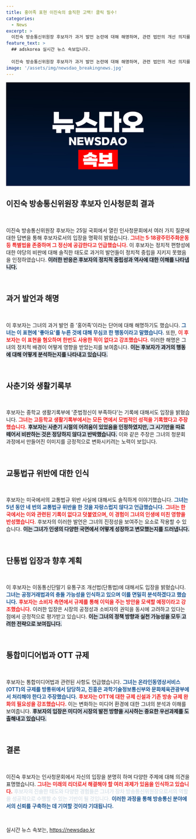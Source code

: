 ```yaml
---
title: 홍어족 표현 이진숙의 솔직한 고백! 클릭 필수!
categories:
  - News
excerpt: >
  이진숙 방송통신위원장 후보자가 과거 발언 논란에 대해 해명하며, 관련 법안의 개선 의지를 드러냈습니다. 공정거래법과 통합미디어법의 중요성을 강조하며, 소비자 혜택을 우선시하겠다는 입장을 밝혔습니다.
feature_text: >
  ## adskorea 실시간 뉴스 속보입니다.

  이진숙 방송통신위원장 후보자가 과거 발언 논란에 대해 해명하며, 관련 법안의 개선 의지를 드러냈습니다. 공정거래법과 통합미디어법의 중요성을 강조하며, 소비자 혜택을 우선시하겠다는 입장을 밝혔습니다.
image: '/assets/img/newsdao_breakingnews.jpg'
---
```


<p><img src="/assets/img/newsdao_breakingnews.jpg" alt="adskorea 속보" /></p>

<h2 data-ke-size="size26">이진숙 방송통신위원장 후보자 인사청문회 결과</h2>

<p data-ke-size="size16">&nbsp;</p>

<p>이진숙 방송통신위원장 후보자는 25일 국회에서 열린 인사청문회에서 여러 가지 질문에 대한 답변을 통해 후보자로서의 입장을 명확히 밝혔습니다. <b><span style="color: #ee2323;">그녀는 5·18광주민주화운동 등 특별법을 존중하며 그 정신에 공감한다고 언급했습니다.</span></b> 이 후보자는 정치적 편향성에 대한 야당의 비판에 대해 솔직한 태도로 과거의 발언들이 정치적 중립을 지키지 못했음을 인정하였습니다. <b><span style="background-color: #21538527;">이러한 반응은 후보자의 정치적 중립성과 역사에 대한 이해를 나타냅니다.</span></b> </p>

<p><br></p>

<h2 data-ke-size="size26">과거 발언과 해명</h2>

<p data-ke-size="size16">&nbsp;</p>

<p>이 후보자는 그녀의 과거 발언 중 '홍어족'이라는 단어에 대해 해명하기도 했습니다. <b><span style="color: #1a5490;">그녀는 이 표현에 '좋아요'를 누른 것에 대해 무심코 한 행동이라고 말했습니다.</span></b> 또한, <b><span style="color: #ee2323;">이 후보자는 이 표현을 혐오하며 한번도 사용한 적이 없다고 강조했습니다.</span></b> 이러한 해명은 그녀의 정치적 배경이 어떻게 영향을 받았는지를 보여줍니다. <b><span style="background-color: #21538527;">이는 후보자가 과거의 행동에 대해 어떻게 분석하는지를 나타내고 있습니다.</span></b></p>

<p><br></p>

<h2 data-ke-size="size26">사춘기와 생활기록부</h2>

<p data-ke-size="size16">&nbsp;</p>

<p>후보자는 중학교 생활기록부에 '준법정신이 부족하다'는 기록에 대해서도 입장을 밝혔습니다. <b><span style="color: #ee2323;">그녀는 고등학교 생활기록부에서는 모든 면에서 모범적인 성적을 기록했다고 주장했습니다.</span></b> <b><span style="background-color: #21538527;">후보자는 사춘기 시절의 어려움이 있었음을 인정하였지만, 그 시기만을 따로 떼어서 비판하는 것은 정당하지 않다고 반박했습니다.</span></b> 이와 같은 주장은 그녀의 청문회 과정에서 만들어진 이미지를 긍정적으로 변화시키려는 노력이 보입니다.</p>

<p><br></p>

<h2 data-ke-size="size26">교통법규 위반에 대한 인식</h2>

<p data-ke-size="size16">&nbsp;</p>

<p>후보자는 미국에서의 교통법규 위반 사실에 대해서도 솔직하게 이야기했습니다. <b><span style="color: #1a5490;">그녀는 5년 동안 네 번의 교통법규 위반을 한 것을 자랑스럽지 않다고 언급했습니다.</span></b> <b><span style="color: #ee2323;">그녀는 한국에서는 이와 관련된 기록이 없다고 덧붙였으며, 이 경험이 그녀의 인생에 미친 영향을 반성했습니다.</span></b> 후보자의 이러한 발언은 그녀의 진정성을 보여주는 요소로 작용할 수 있습니다. <b><span style="background-color: #21538527;">이는 그녀가 인생의 다양한 국면에서 어떻게 성장하고 변모했는지를 드러냅니다.</span></b></p>

<p><br></p>

<h2 data-ke-size="size26">단통법 입장과 향후 계획</h2>

<p data-ke-size="size16">&nbsp;</p>

<p>이 후보자는 이동통신단말기 유통구조 개선법(단통법)에 대해서도 입장을 밝혔습니다. <b><span style="color: #1a5490;">그녀는 공정거래법과의 충돌 가능성을 인식하고 있으며 이를 면밀히 분석하겠다고 했습니다.</span></b> <b><span style="color: #ee2323;">후보자는 소비자 측면에서 규제를 통해 이익을 주는 방안을 모색할 예정이라고 강조했습니다.</span></b> 이러한 입장은 시장의 공정성과 소비자의 권익을 동시에 고려하고 있다는 점에서 긍정적으로 평가받고 있습니다. <b><span style="background-color: #21538527;">이는 그녀의 정책 방향과 실천 가능성을 모두 고려한 전략으로 보여집니다.</span></b></p>

<p><br></p>

<h2 data-ke-size="size26">통합미디어법과 OTT 규제</h2>

<p data-ke-size="size16">&nbsp;</p>

<p>후보자는 통합미디어법과 관련된 사항도 언급했습니다. <b><span style="color: #1a5490;">그녀는 온라인동영상서비스(OTT)의 규제를 방통위에서 담당하고, 진흥은 과학기술정보통신부와 문화체육관광부에서 처리해야 한다고 주장했습니다.</span></b> <b><span style="color: #ee2323;">후보자는 OTT에 대한 규제 신설과 기존 방송 규제 완화의 필요성을 강조했습니다.</span></b> 이는 변화하는 미디어 환경에 대한 그녀의 분석과 이해를 보여줍니다. <b><span style="background-color: #21538527;">후보자의 입장은 미디어 시장의 발전 방향을 시사하는 중요한 우선과제를 도출해내고 있습니다.</span></b></p>

<p><br></p>

<h2 data-ke-size="size26">결론</h2>

<p data-ke-size="size16">&nbsp;</p>

<p>이진숙 후보자는 인사청문회에서 자신의 입장을 분명히 하며 다양한 주제에 대해 의견을 표명했습니다. <b><span style="color: #ee2323;">그녀는 미래의 리더로서 해결해야 할 여러 과제가 있음을 인식하고 있습니다.</span></b> <b><span style="color: #21538527;">후보자의 진솔한 태도와 다양한 경험들은 그녀가 장차 방송통신위원장으로서의 역할을 성공적으로 수행할 수 있는 기반이 될 것입니다.</span></b> <b><span style="color: #1a5490;">이러한 과정을 통해 방송통신 분야에서의 신뢰를 구축하는 데 기여할 것이라 기대됩니다.</span></b></p>

<p data-ke-size="size16">&nbsp;</p>
실시간 뉴스 속보는, <a href="https://newsdao.kr" rel="dofollow">https://newsdao.kr</a>


